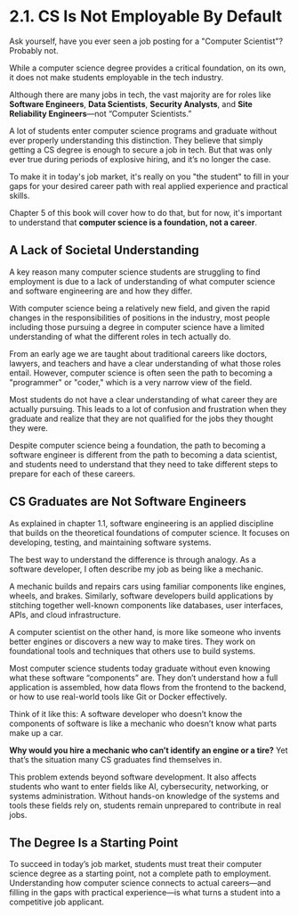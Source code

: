 # 2.1. CS Is Not Employable By Default

Ask yourself, have you ever seen a job posting for a "Computer Scientist"? Probably not.

While a computer science degree provides a critical foundation, on its own, it does not make students employable in the tech industry.

Although there are many jobs in tech, the vast majority are for roles like **Software Engineers**, **Data Scientists**, **Security Analysts**, and **Site Reliability Engineers**—not “Computer Scientists.”

A lot of students enter computer science programs and graduate without ever properly understanding this distinction. They believe that simply getting a CS degree is enough to secure a job in tech. But that was only ever true during periods of explosive hiring, and it’s no longer the case.

To make it in today's job market, it's really on you "the student" to fill in your gaps for your desired career path with real applied experience and practical skills.

Chapter 5 of this book will cover how to do that, but for now, it's important to understand that **computer science is a foundation, not a career**.

## A Lack of Societal Understanding

A key reason many computer science students are struggling to find employment is due to a lack of understanding of what computer science and software engineering are and how they differ.

With computer science being a relatively new field, and given the rapid changes in the responsibilities of positions in the industry, most people including those pursuing a degree in computer science have a limited understanding of what the different roles in tech actually do.

From an early age we are taught about traditional careers like doctors, lawyers, and teachers and have a clear understanding of what those roles entail. However, computer science is often seen the path to becoming a "programmer" or "coder," which is a very narrow view of the field.

Most students do not have a clear understanding of what career they are actually pursuing. This leads to a lot of confusion and frustration when they graduate and realize that they are not qualified for the jobs they thought they were.

Despite computer science being a foundation, the path to becoming a software engineer is different from the path to becoming a data scientist, and students need to understand that they need to take different steps to prepare for each of these careers.

## CS Graduates are Not Software Engineers

As explained in chapter 1.1, software engineering is an applied discipline that builds on the theoretical foundations of computer science. It focuses on developing, testing, and maintaining software systems.

The best way to understand the difference is through analogy. As a software developer, I often describe my job as being like a mechanic.

A mechanic builds and repairs cars using familiar components like engines, wheels, and brakes. Similarly, software developers build applications by stitching together well-known components like databases, user interfaces, APIs, and cloud infrastructure.

A computer scientist on the other hand, is more like someone who invents better engines or discovers a new way to make tires. They work on foundational tools and techniques that others use to build systems.

Most computer science students today graduate without even knowing what these software “components” are. They don’t understand how a full application is assembled, how data flows from the frontend to the backend, or how to use real-world tools like Git or Docker effectively.

Think of it like this: A software developer who doesn’t know the components of software is like a mechanic who doesn’t know what parts make up a car.

**Why would you hire a mechanic who can’t identify an engine or a tire?** Yet that’s the situation many CS graduates find themselves in.

This problem extends beyond software development. It also affects students who want to enter fields like AI, cybersecurity, networking, or systems administration. Without hands-on knowledge of the systems and tools these fields rely on, students remain unprepared to contribute in real jobs.

## The Degree Is a Starting Point

To succeed in today’s job market, students must treat their computer science degree as a starting point, not a complete path to employment. Understanding how computer science connects to actual careers—and filling in the gaps with practical experience—is what turns a student into a competitive job applicant.
